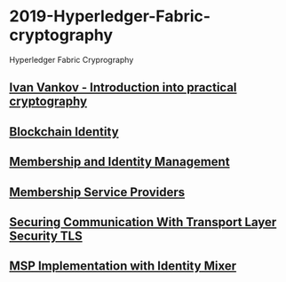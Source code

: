 # 2019-Hyperledger-Fabric-cryptography
Hyperledger Fabric Cryprography

## [Ivan Vankov - Introduction into practical cryptography](https://www.youtube.com/watch?v=2DKYIZ-0UOU)

## [Blockchain Identity](https://hyperledger-fabric.readthedocs.io/en/release-1.4/identity/identity.html?highlight=cryptography)

## [Membership and Identity Management](https://www.youtube.com/watch?v=4ujj5knD3pg)

## [Membership Service Providers](https://hyperledger-fabric.readthedocs.io/en/release-1.1/msp.html?highlight=MSP#msp-setup-on-the-peer-orderer-side)

## [Securing Communication With Transport Layer Security TLS](https://hyperledger-fabric.readthedocs.io/en/release-1.4/enable_tls.html)

## [MSP Implementation with Identity Mixer](https://hyperledger-fabric.readthedocs.io/en/release-1.4/idemix.html?highlight=509)
